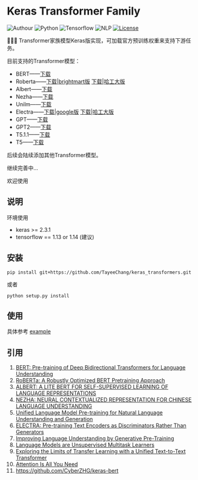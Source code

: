 # Keras Transformer Family

![Authour](https://img.shields.io/badge/Author-Tayee%20Chang-blue.svg) 
![Python](https://img.shields.io/badge/Python-3.6+-brightgreen.svg)
![Tensorflow](https://img.shields.io/badge/TensorFlow-1.13.0-yellowgreen.svg)
![NLP](https://img.shields.io/badge/NLP-Transformers-redgreen.svg)
[![License](https://img.shields.io/badge/License-Apache--2.0-green.svg)](https://github.com/TayeeChang/transformers/blob/master/LICENSE)


🚀🚀🚀  Transformer家族模型Keras版实现，可加载官方预训练权重来支持下游任务。

目前支持的Transformer模型：   
- BERT——[下载](https://github.com/google-research/bert)  
- Roberta——[下载|brightmart版](https://github.com/brightmart/roberta_zh) [下载|哈工大版](https://github.com/ymcui/Chinese-BERT-wwm)
- Albert——[下载](https://github.com/brightmart/albert_zh)  
- Nezha——[下载](https://github.com/huawei-noah/Pretrained-Language-Model/tree/master/NEZHA-TensorFlow)   
- Unilm——[下载](https://github.com/google-research/bert)  
- Electra——[下载|google版](https://github.com/google-research/electra) [下载|哈工大版](https://github.com/ymcui/Chinese-ELECTRA)
- GPT——[下载](https://github.com/bojone/CDial-GPT-tf)
- GPT2——[下载](https://github.com/imcaspar/gpt2-ml)
- T5.1.1——[下载](https://github.com/google-research/text-to-text-transfer-transformer/blob/main/released_checkpoints.md#t511)  
- T5——[下载](https://github.com/google-research/text-to-text-transfer-transformer)

后续会陆续添加其他Transformer模型。

继续完善中...

欢迎使用

## 说明

   环境使用  
   - keras >= 2.3.1  
   - tensorflow == 1.13 or 1.14 (建议)
   
## 安装
```shell   
pip install git+https://github.com/TayeeChang/keras_transformers.git
```
或者
```shell
python setup.py install
```

## 使用
 
 具体参考 [example](https://github.com/TayeeChang/keras_transformers/tree/master/example)
 
## 引用
1. <a href="https://arxiv.org/pdf/1810.04805.pdf&usg=ALkJrhhzxlCL6yTht2BRmH9atgvKFxHsxQ">BERT: Pre-training of Deep Bidirectional Transformers for Language Understanding</a>
2. <a href="https://arxiv.org/pdf/1907.11692.pdf%5C">RoBERTa: A Robustly Optimized BERT Pretraining Approach</a>
3. <a href="https://arxiv.org/pdf/1909.11942.pdf?ref=https://githubhelp.com">ALBERT: A LITE BERT FOR SELF-SUPERVISED LEARNING OF LANGUAGE REPRESENTATIONS</a>
4. <a href="https://arxiv.org/pdf/1909.00204.pdf">NEZHA: NEURAL CONTEXTUALIZED REPRESENTATION FOR CHINESE LANGUAGE UNDERSTANDING</a>
5. <a href="https://arxiv.org/abs/1905.03197">Unified Language Model Pre-training for Natural Language Understanding and Generation</a>
6. <a href="https://arxiv.org/abs/2003.10555">ELECTRA: Pre-training Text Encoders as Discriminators Rather Than Generators</a>
7. <a href="https://www.cs.ubc.ca/~amuham01/LING530/papers/radford2018improving.pdf">Improving Language Understanding by Generative Pre-Training</a>
8. <a href="http://www.persagen.com/files/misc/radford2019language.pdf">Language Models are Unsupervised Multitask Learners</a>
9. <a href="https://arxiv.org/abs/1910.10683">Exploring the Limits of Transfer Learning with a Unified Text-to-Text Transformer</a>
10. <a href="https://proceedings.neurips.cc/paper/2017/file/3f5ee243547dee91fbd053c1c4a845aa-Paper.pdf">Attention Is All You Need</a>
11. <a href="https://github.com/CyberZHG/keras-bert">https://github.com/CyberZHG/keras-bert</a>
